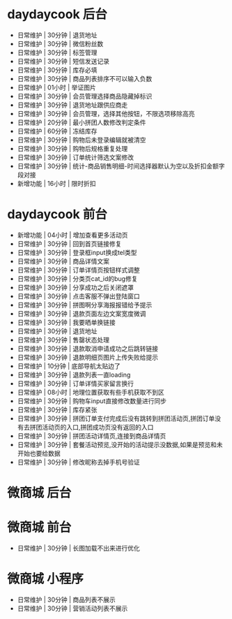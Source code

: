 # daydaycook 后台
* 日常维护 | 30分钟 | 退货地址
* 日常维护 | 30分钟 | 微信粉丝数
* 日常维护 | 30分钟 | 标签管理
* 日常维护 | 30分钟 | 短信发送记录
* 日常维护 | 30分钟 | 库存必填
* 日常维护 | 30分钟 | 商品列表排序不可以输入负数
* 日常维护 | 01小时 | 举证图片
* 日常维护 | 30分钟 | 会员管理选择商品隐藏掉标识
* 日常维护 | 30分钟 | 退货地址跟供应商走
* 日常维护 | 30分钟 | 会员管理，选择其他按钮，不限选项移除高亮
* 日常维护 | 20分钟 | 最小拼团人数修改判定条件
* 日常维护 | 60分钟 | 冻结库存
* 日常维护 | 30分钟 | 购物后未登录编辑就被清空
* 日常维护 | 30分钟 | 购物后规格重复处理
* 日常维护 | 30分钟 | 订单统计筛选文案修改
* 日常维护 | 30分钟 | 统计-商品销售明细-时间选择器默认为空以及折扣金额字段对接
* 新增功能 | 16小时 | 限时折扣

# daydaycook 前台
* 新增功能 | 04小时 | 增加查看更多活动页
* 日常维护 | 30分钟 | 回到首页链接修复
* 日常维护 | 30分钟 | 登录框input换成tel类型
* 日常维护 | 30分钟 | 商品详情文案
* 日常维护 | 30分钟 | 订单详情页按钮样式调整
* 日常维护 | 30分钟 | 分类页cat_id的bug修复
* 日常维护 | 30分钟 | 分享成功之后关闭遮罩
* 日常维护 | 30分钟 | 点击客服不弹出登陆窗口
* 日常维护 | 30分钟 | 拼图啊分享海报报错给予提示
* 日常维护 | 30分钟 | 退款页面左边文案宽度微调
* 日常维护 | 30分钟 | 我要晒单换链接
* 日常维护 | 30分钟 | 退货地址
* 日常维护 | 30分钟 | 售罄状态处理
* 日常维护 | 30分钟 | 退款取消申请成功之后跳转链接
* 日常维护 | 30分钟 | 退款明细页图片上传失败给提示
* 日常维护 | 10分钟 | 底部导航太贴边了
* 日常维护 | 30分钟 | 退款列表一直loading
* 日常维护 | 30分钟 | 订单详情买家留言换行
* 日常维护 | 08小时 | 地理位置获取有些手机获取不到区
* 日常维护 | 30分钟 | 购物车input直接修改数量进行同步
* 日常维护 | 30分钟 | 库存紧张
* 日常维护 | 30分钟 | 拼团订单支付完成后没有跳转到拼团活动页,拼团订单没有去拼团活动页的入口,拼团成功页没有返回的入口
* 日常维护 | 30分钟 | 拼团活动详情页,连接到商品详情页
* 日常维护 | 30分钟 | 套餐活动预览,没开始的活动提示没数据,如果是预览和未开始也要给数据
* 日常维护 | 30分钟 | 修改昵称去掉手机号验证

# 微商城 后台

# 微商城 前台
* 日常维护 | 30分钟 | 长图加载不出来进行优化

# 微商城 小程序
* 日常维护 | 30分钟 | 商品列表不展示
* 日常维护 | 30分钟 | 营销活动列表不展示
